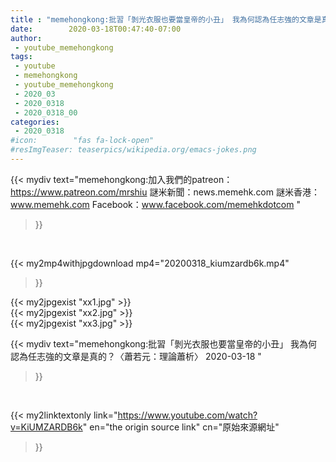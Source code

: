 ```yaml
---
title : "memehongkong:批習「剝光衣服也要當皇帝的小丑」 我為何認為任志強的文章是真的？〈蕭若元：理論蕭析〉 2020-03-18 "
date:        2020-03-18T00:47:40-07:00
author:
 - youtube_memehongkong
tags:
 - youtube
 - memehongkong
 - youtube_memehongkong
 - 2020_03
 - 2020_0318
 - 2020_0318_00
categories:
 - 2020_0318
#icon:        "fas fa-lock-open"
#resImgTeaser: teaserpics/wikipedia.org/emacs-jokes.png
---
```


{{< mydiv text="memehongkong:加入我們的patreon：https://www.patreon.com/mrshiu 謎米新聞：news.memehk.com 謎米香港： www.memehk.com Facebook：www.facebook.com/memehkdotcom "
>}}
<br>


{{< my2mp4withjpgdownload mp4="20200318_kiumzardb6k.mp4"
>}}

{{< my2jpgexist "xx1.jpg" >}}<br>
{{< my2jpgexist "xx2.jpg" >}}<br>
{{< my2jpgexist "xx3.jpg" >}}<br>



{{< mydiv text="memehongkong:批習「剝光衣服也要當皇帝的小丑」 我為何認為任志強的文章是真的？〈蕭若元：理論蕭析〉 2020-03-18 "
>}}
<br>

{{< my2linktextonly link="https://www.youtube.com/watch?v=KiUMZARDB6k"
en="the origin source link" cn="原始來源網址"
>}}


<br>

